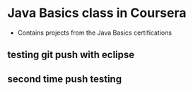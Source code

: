 # Java Basics class in Coursera
* Contains projects from the Java Basics certifications
## testing git push with eclipse
## second time push testing 
